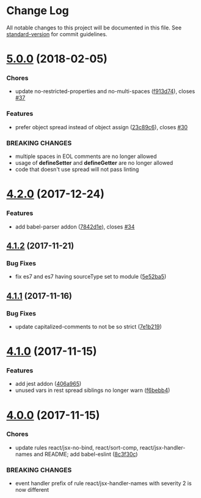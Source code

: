 # Change Log

All notable changes to this project will be documented in this file. See [standard-version](https://github.com/conventional-changelog/standard-version) for commit guidelines.

<a name="5.0.0"></a>
# [5.0.0](https://github.com/moxystudio/eslint-config/compare/v4.2.0...v5.0.0) (2018-02-05)


### Chores

* update no-restricted-properties and no-multi-spaces ([f913d74](https://github.com/moxystudio/eslint-config/commit/f913d74)), closes [#37](https://github.com/moxystudio/eslint-config/issues/37)


### Features

* prefer object spread instead of object assign ([23c89c6](https://github.com/moxystudio/eslint-config/commit/23c89c6)), closes [#30](https://github.com/moxystudio/eslint-config/issues/30)


### BREAKING CHANGES

* multiple spaces in EOL comments are no longer allowed
* usage of __defineSetter__ and __defineGetter__ are no longer allowed
* code that doesn't use spread will not pass linting



<a name="4.2.0"></a>
# [4.2.0](https://github.com/moxystudio/eslint-config/compare/v4.1.2...v4.2.0) (2017-12-24)


### Features

* add babel-parser addon ([7842d1e](https://github.com/moxystudio/eslint-config/commit/7842d1e)), closes [#34](https://github.com/moxystudio/eslint-config/issues/34)



<a name="4.1.2"></a>
## [4.1.2](https://github.com/moxystudio/eslint-config/compare/v4.1.1...v4.1.2) (2017-11-21)


### Bug Fixes

* fix es7 and es7 having sourceType set to module ([5e52ba5](https://github.com/moxystudio/eslint-config/commit/5e52ba5))



<a name="4.1.1"></a>
## [4.1.1](https://github.com/moxystudio/eslint-config/compare/v4.1.0...v4.1.1) (2017-11-16)


### Bug Fixes

* update capitalized-comments to not be so strict ([7e1b219](https://github.com/moxystudio/eslint-config/commit/7e1b219))



<a name="4.1.0"></a>
# [4.1.0](https://github.com/moxystudio/eslint-config/compare/v4.0.0...v4.1.0) (2017-11-15)


### Features

* add jest addon ([406a965](https://github.com/moxystudio/eslint-config/commit/406a965))
* unused vars in rest spread siblings no longer warn ([f6bebb4](https://github.com/moxystudio/eslint-config/commit/f6bebb4))



<a name="4.0.0"></a>
# [4.0.0](https://github.com/moxystudio/eslint-config/compare/v3.2.0...v4.0.0) (2017-11-15)


### Chores

* update rules react/jsx-no-bind, react/sort-comp, react/jsx-handler-names and README; add babel-eslint ([8c3f30c](https://github.com/moxystudio/eslint-config/commit/8c3f30c))


### BREAKING CHANGES

* event handler prefix of rule react/jsx-handler-names with severity 2 is now different
